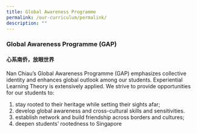 ```yaml
---
title: Global Awareness Programme
permalink: /our-curriculum/permalink/
description: ""
---
```

### **Global Awareness Programme (GAP)**
#### **心系南侨，放眼世界**

Nan Chiau’s Global Awareness Programme (GAP) emphasizes collective identity and enhances global outlook among our students. Experiential Learning Theory is extensively applied. We strive to provide opportunities for our students to: 

1.	stay rooted to their heritage while setting their sights afar;
2.	develop global awareness and cross-cultural skills and sensitivities. 
3.	establish network and build friendship across borders and cultures;
4.	deepen students’ rootedness to Singapore